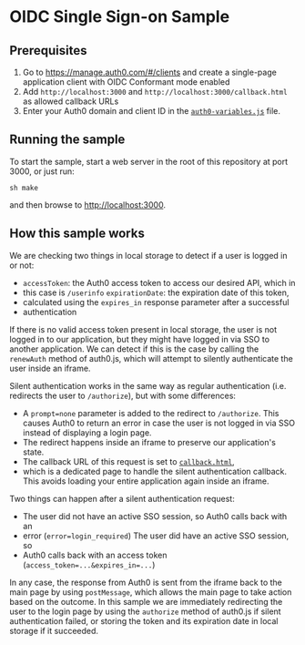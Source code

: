 # OIDC Single Sign-on Sample

## Prerequisites

1. Go to https://manage.auth0.com/#/clients and create a single-page
   application client with OIDC Conformant mode enabled
2. Add `http://localhost:3000` and `http://localhost:3000/callback.html` as
   allowed callback URLs
3. Enter your Auth0 domain and client ID in the
   [`auth0-variables.js`](/auth0-variables.js) file.

## Running the sample

To start the sample, start a web server in the root of this repository at port
3000, or just run:

```sh make ```

and then browse to [http://localhost:3000](http://localhost:3000).

## How this sample works

We are checking two things in local storage to detect if a user is logged in or
not:

* `accessToken`: the Auth0 access token to access our desired API, which in
* this case is `/userinfo` `expirationDate`: the expiration date of this token,
* calculated using the `expires_in` response parameter after a successful
* authentication

If there is no valid access token present in local storage, the user is not
logged in to our application, but they might have logged in via SSO to another
application.  We can detect if this is the case by calling the `renewAuth`
method of auth0.js, which will attempt to silently authenticate the user inside
an iframe.

Silent authentication works in the same way as regular authentication (i.e.
redirects the user to `/authorize`), but with some differences:

* A `prompt=none` parameter is added to the redirect to `/authorize`.
This causes Auth0 to return an error in case the user is not logged in via SSO
instead of displaying a login page.
* The redirect happens inside an iframe to preserve our application's state.
* The callback URL of this request is set to [`callback.html`](/callback.html),
* which is a dedicated page to handle the silent authentication callback.
This avoids loading your entire application again inside an iframe.

Two things can happen after a silent authentication request:

* The user did not have an active SSO session, so Auth0 calls back with an
* error (`error=login_required`) The user did have an active SSO session, so
* Auth0 calls back with an access token (`access_token=...&expires_in=...`)

In any case, the response from Auth0 is sent from the iframe back to the main
page by using `postMessage`, which allows the main page to take action based on
the outcome.  In this sample we are immediately redirecting the user to the
login page by using the `authorize` method of auth0.js if silent authentication
failed, or storing the token and its expiration date in local storage if it
succeeded.
